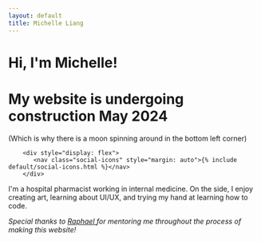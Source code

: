 ```yaml
---
layout: default
title: Michelle Liang
---
```


# Hi, I'm Michelle! 
# My website is undergoing construction May 2024
(Which is why there is a moon spinning around in the bottom left corner)

        <div style="display: flex">
           <nav class="social-icons" style="margin: auto">{% include default/social-icons.html %}</nav>
        </div>
        
I'm a hospital pharmacist working in internal medicine. On the side, I enjoy creating art, learning about UI/UX, and trying my hand at learning how to code.



<i> Special thanks to <a href="https://www.raphaelkoh.me"> Raphael </a> for mentoring me throughout the process of making this website!</i>
